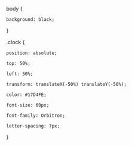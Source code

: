 <!DOCTYPE html>
<html>
  <head>

    
body {

    background: black;

}

.clock {

    position: absolute;

    top: 50%;

    left: 50%;

    transform: translateX(-50%) translateY(-50%);

    color: #17D4FE;

    font-size: 60px;

    font-family: Orbitron;

    letter-spacing: 7px;

   

}

  </head>
<body>
  

<div id="MyClockDisplay" class="clock" onload="showTime()"></div>
  
  <script>
    function showTime(){

    var date = new Date();

    var h = date.getHours(); // 0 - 23

    var m = date.getMinutes(); // 0 - 59

    var s = date.getSeconds(); // 0 - 59

    var session = "AM";

    

    if(h == 0){

        h = 12;

    }

    

    if(h > 12){

        h = h - 12;

        session = "PM";

    }

    

    h = (h < 10) ? "0" + h : h;

    m = (m < 10) ? "0" + m : m;

    s = (s < 10) ? "0" + s : s;

    

    var time = h + ":" + m + ":" + s + " " + session;

    document.getElementById("MyClockDisplay").innerText = time;

    document.getElementById("MyClockDisplay").textContent = time;

    

    setTimeout(showTime, 1000);
    
    </script>

    
</body>
 
</html>


